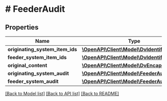 # # FeederAudit

## Properties

Name | Type | Description | Notes
------------ | ------------- | ------------- | -------------
**originating_system_item_ids** | [**\OpenAPI\Client\Model\DvIdentifier[]**](DvIdentifier.md) |  | [optional]
**feeder_system_item_ids** | [**\OpenAPI\Client\Model\DvIdentifier[]**](DvIdentifier.md) |  | [optional]
**original_content** | [**\OpenAPI\Client\Model\DvEncapsulated**](DvEncapsulated.md) |  | [optional]
**originating_system_audit** | [**\OpenAPI\Client\Model\FeederAuditDetails**](FeederAuditDetails.md) |  |
**feeder_system_audit** | [**\OpenAPI\Client\Model\FeederAuditDetails**](FeederAuditDetails.md) |  | [optional]

[[Back to Model list]](../../README.md#models) [[Back to API list]](../../README.md#endpoints) [[Back to README]](../../README.md)
